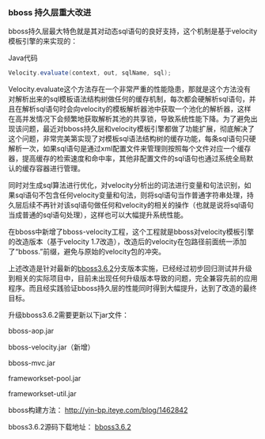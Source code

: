 ### bboss 持久层重大改进

bboss持久层最大特色就是其对动态sql语句的良好支持，这个机制是基于velocity模板引擎的来实现的：

Java代码

```java
Velocity.evaluate(context, out, sqlName, sql);  
```

Velocity.evaluate这个方法存在一个非常严重的性能隐患，那就是这个方法没有对解析出来的sql模板语法结构树做任何的缓存机制，每次都会硬解析sql语句，并且在解析sql语句时会向velocity的模板解析器池中获取一个池化的解析器，这样在高并发情况下会频繁地获取解析其池的共享锁，导致系统性能下降。为了避免出现该问题，最近对bboss持久层和velocity模板引擎都做了功能扩展，彻底解决了这个问题，非常完美第实现了对模板sql语法结构树的缓存功能，每条sql语句只硬解析一次，如果sql语句是通过xml配置文件来管理则按照每个文件对应一个缓存器，提高缓存的检索速度和命中率，其他非配置文件的sql语句也通过系统全局默认的缓存容器进行管理。

同时对生成sql算法进行优化，对velocity分析出的词法进行变量和句法识别，如果sql语句不包含任何velocity变量和句法，则将sql语句当作普通字符串处理，持久层后续不再针对该sql语句做任何和velocity的相关的操作（也就是说将sql语句当成普通的sql语句处理），这样也可以大幅提升系统性能。

在bboss中新增了bboss-velocity工程，这个工程就是bboss对velocity模板引擎的改造版本（基于velocity 1.7改造），改造后的velocity在包路径前面统一添加了“bboss.”前缀，避免与原始的velocity包的冲突。

上述改造是针对最新的[bboss3.6.2](https://github.com/bbossgroups/bbossgroups-3.5/tree/bboss3.6.2)分支版本实施，已经经过初步回归测试并升级到相关的实际项目中，目前未出现任何升级版本导致的问题，完全兼容先前的应用程序。而且经实践验证bboss持久层的性能同时得到大幅提升，达到了改造的最终目标。

升级bboss3.6.2需要更新以下jar文件：

bboss-aop.jar

bboss-velocity.jar（新增）

bboss-mvc.jar

frameworkset-pool.jar

frameworkset-util.jar

bboss构建方法：
http://yin-bp.iteye.com/blog/1462842

bboss3.6.2源码下载地址：
[bboss3.6.2](https://github.com/bbossgroups/bbossgroups-3.5/tree/bboss3.6.2)